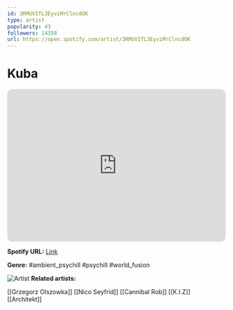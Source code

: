 ```yaml
---
id: 3RMUVIfL3EyviMrClncdOK
type: artist
popularity: 43
followers: 14358
url: https://open.spotify.com/artist/3RMUVIfL3EyviMrClncdOK
---
```

# Kuba

<iframe style="border-radius:12px" src="https://open.spotify.com/embed/artist/3RMUVIfL3EyviMrClncdOK" width="100%" height="352" frameBorder="0" allowfullscreen="" allow="autoplay; clipboard-write; encrypted-media; fullscreen; picture-in-picture" loading="lazy"></iframe>

**Spotify URL:** [Link](https://open.spotify.com/artist/3RMUVIfL3EyviMrClncdOK)

**Genre:**  #ambient_psychill #psychill #world_fusion

![Artist](https://i.scdn.co/image/ab67616d0000b2738254e0970c3ea74a3757fe7a)
**Related artists:**

[[Grzegorz Olszowka]]
[[Nico Seyfrid]]
[[Cannibal Rob]]
[[K.I.Z]]
[[Architekt]]
